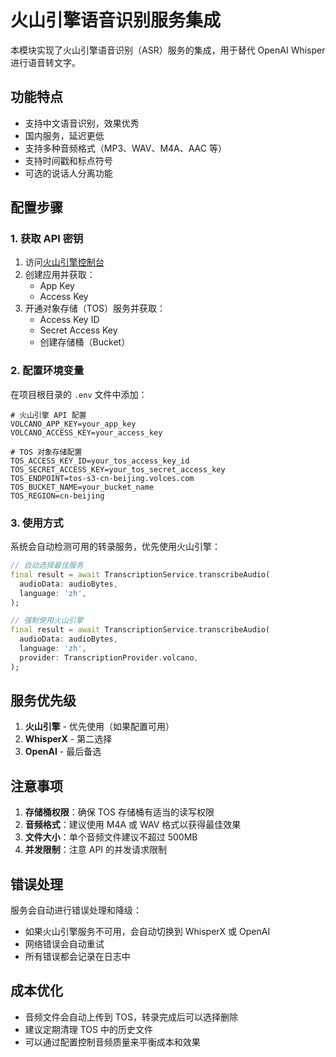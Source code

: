 # 火山引擎语音识别服务集成

本模块实现了火山引擎语音识别（ASR）服务的集成，用于替代 OpenAI Whisper 进行语音转文字。

## 功能特点

- 支持中文语音识别，效果优秀
- 国内服务，延迟更低
- 支持多种音频格式（MP3、WAV、M4A、AAC 等）
- 支持时间戳和标点符号
- 可选的说话人分离功能

## 配置步骤

### 1. 获取 API 密钥

1. 访问[火山引擎控制台](https://console.volcengine.com/)
2. 创建应用并获取：
   - App Key
   - Access Key
3. 开通对象存储（TOS）服务并获取：
   - Access Key ID
   - Secret Access Key
   - 创建存储桶（Bucket）

### 2. 配置环境变量

在项目根目录的 `.env` 文件中添加：

```env
# 火山引擎 API 配置
VOLCANO_APP_KEY=your_app_key
VOLCANO_ACCESS_KEY=your_access_key

# TOS 对象存储配置
TOS_ACCESS_KEY_ID=your_tos_access_key_id
TOS_SECRET_ACCESS_KEY=your_tos_secret_access_key
TOS_ENDPOINT=tos-s3-cn-beijing.volces.com
TOS_BUCKET_NAME=your_bucket_name
TOS_REGION=cn-beijing
```

### 3. 使用方式

系统会自动检测可用的转录服务，优先使用火山引擎：

```dart
// 自动选择最佳服务
final result = await TranscriptionService.transcribeAudio(
  audioData: audioBytes,
  language: 'zh',
);

// 强制使用火山引擎
final result = await TranscriptionService.transcribeAudio(
  audioData: audioBytes,
  language: 'zh',
  provider: TranscriptionProvider.volcano,
);
```

## 服务优先级

1. **火山引擎** - 优先使用（如果配置可用）
2. **WhisperX** - 第二选择
3. **OpenAI** - 最后备选

## 注意事项

1. **存储桶权限**：确保 TOS 存储桶有适当的读写权限
2. **音频格式**：建议使用 M4A 或 WAV 格式以获得最佳效果
3. **文件大小**：单个音频文件建议不超过 500MB
4. **并发限制**：注意 API 的并发请求限制

## 错误处理

服务会自动进行错误处理和降级：
- 如果火山引擎服务不可用，会自动切换到 WhisperX 或 OpenAI
- 网络错误会自动重试
- 所有错误都会记录在日志中

## 成本优化

- 音频文件会自动上传到 TOS，转录完成后可以选择删除
- 建议定期清理 TOS 中的历史文件
- 可以通过配置控制音频质量来平衡成本和效果